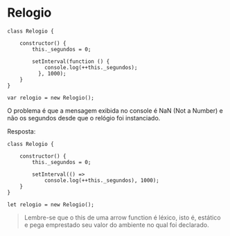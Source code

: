 # Relogio

```
class Relogio {

    constructor() {
        this._segundos = 0;

        setInterval(function () {
            console.log(++this._segundos);
          }, 1000);
    }
}

var relogio = new Relogio();
```

O problema é que a mensagem exibida no console é NaN (Not a Number) e não os segundos desde que o relógio foi instanciado.

Resposta:

```
class Relogio {

    constructor() {
        this._segundos = 0;

        setInterval(() =>
            console.log(++this._segundos), 1000);
    }
}

let relogio = new Relogio();

```

>Lembre-se que o this de uma arrow function é léxico, isto é, estático e pega emprestado seu valor do ambiente no qual foi declarado.